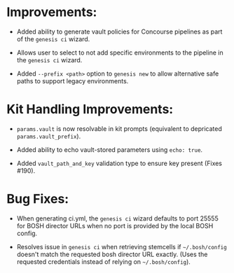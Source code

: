 # Improvements:

* Added ability to generate vault policies for Concourse pipelines as part of
  the `genesis ci` wizard.

* Allows user to select to not add specific environments to the pipeline in
  the `genesis ci` wizard.

* Added `--prefix <path>` option to `genesis new` to allow alternative safe
  paths to support legacy environments.

# Kit Handling Improvements:

* `params.vault` is now resolvable in kit prompts (equivalent to depricated
  `params.vault_prefix`).

* Added ability to echo vault-stored parameters using `echo: true`.

* Added `vault_path_and_key` validation type to ensure key present (Fixes
  #190).

# Bug Fixes:

* When generating ci.yml, the `genesis ci` wizard defaults to port 25555 for
  BOSH director URLs when no port is provided by the local BOSH config.

* Resolves issue in `genesis ci` when retrieving stemcells if `~/.bosh/config`
  doesn't match the requested bosh director URL exactly. (Uses the requested
  credentials instead of relying on `~/.bosh/config`).
